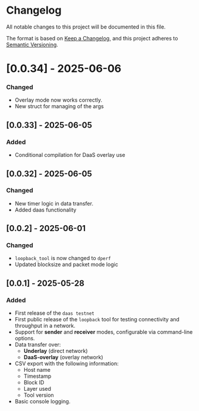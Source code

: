 # Changelog

All notable changes to this project will be documented in this file.

The format is based on [Keep a Changelog](https://keepachangelog.com/en/1.0.0/),
and this project adheres to [Semantic Versioning](https://semver.org/spec/v2.0.0.html).

# [0.0.34] - 2025-06-06
### Changed
- Overlay mode now works correctly.
- New struct for managing of the args

## [0.0.33] - 2025-06-05
### Added
- Conditional compilation for DaaS overlay use

## [0.0.32] - 2025-06-05
### Changed
- New timer logic in data transfer.
- Added daas functionality

## [0.0.2]  - 2025-06-01
### Changed
- `loopback_tool` is now changed to `dperf`
- Updated blocksize and packet mode logic


## [0.0.1] - 2025-05-28
### Added
- First release of the `daas testnet` 
- First public release of the `loopback` tool for testing connectivity and throughput in a network.
- Support for **sender** and **receiver** modes, configurable via command-line options.
- Data transfer over:
  - **Underlay** (direct network)
  - **DaaS-overlay** (overlay network)
- CSV export with the following information:
  - Host name
  - Timestamp
  - Block ID
  - Layer used
  - Tool version
- Basic console logging.
